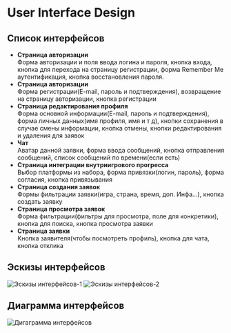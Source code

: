 # User Interface Design
## Список интерфейсов
- **Страница авторизации**  
Форма авторизации и поля ввода логина и пароля, кнопка входа, кнопка для перехода на страницу
регистрации, форма Remember Me аутентификация, кнопка восстановления пароля.
- **Страница авторизации**  
Форма регистрации(E-mail, пароль и подтверждения), возвращение на страницу авторизации, кнопка
регистрации
- **Страница редактирования профиля**  
Форма основной информации(E-mail, пароль и подтверждения), форма личных данных(имя профиля,
имя и т д), кнопки сохранения в случае смены информации, кнопка отмены, кнопки редактирования и
удаления для заявок
- **Чат**  
Аватар данной заявки, форма ввода сообщений, кнопка отправления сообщений, список сообщений по
времени(если есть)
- **Страница интеграции внутриигрового прогресса**  
Выбор платформы из набора, форма привязки(логин, пароль), форма согласия, кнопка привязывания
- **Страница создания заявок**  
Формы фильтрации заявки(игра, страна, время, доп. Инфа...), кнопка создать заявку
- **Страница просмотра заявок**  
Форма фильтрации(фильтры для просмотра, поле для конкретики), кнопка для поиска, кнопка просмотра
заявки
- **Страница заявки**   
Кнопка заявителя(чтобы посмотреть профиль), кнопка для чата, кнопка отклика 
## Эскизы интерфейсов
![Эскизы интерфейсов-1](https://i.ibb.co/6bngfZt/UI3.jpg "Эскизы интерфейсов-1")
![Эскизы интерфейсов-2](https://i.ibb.co/1qJQb5t/Int-2.png "Эскизы интерфейсов-2")
## Диаграмма интерфейсов
![Дигаграмма интерфейсов](https://i.ibb.co/ZhGqs3r/UI2.jpg "Диаграмма интерфейсов")
